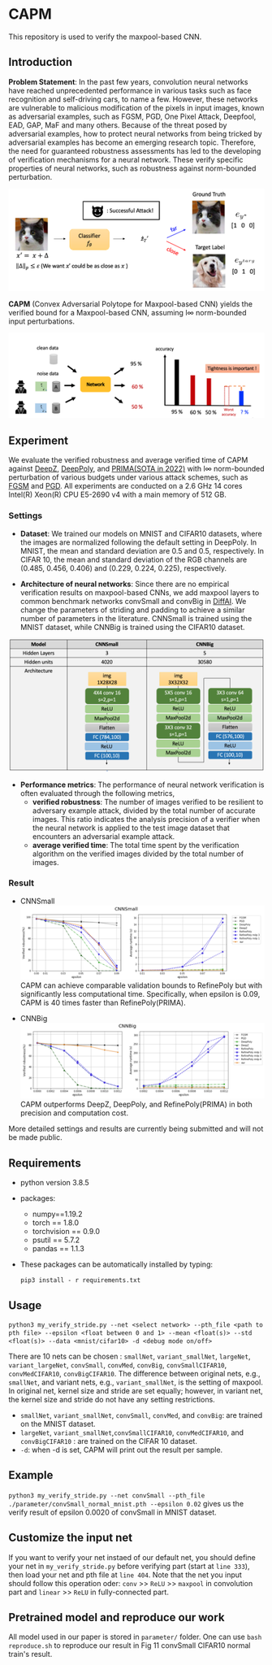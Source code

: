 # CAPM
This repository is used to verify the maxpool-based CNN.

## Introduction
**Problem Statement**: In the past few years, convolution neural networks have reached unprecedented performance in various tasks such as face recognition and self-driving cars, to name
a few. However, these networks are vulnerable to malicious modification of the pixels in input images, known as adversarial examples, such as FGSM, PGD, One Pixel Attack, Deepfool, EAD, GAP, MaF and many others. Because of the threat posed by adversarial examples, how to protect neural networks from being tricked by adversarial examples has become an emerging research topic. Therefore, the need for guaranteed robustness assessments has led to the developing of verification mechanisms for a neural network. These verify specific properties of neural networks, such as robustness against norm-bounded perturbation.  

![image](https://github.com/jiahaubai/CAPM/blob/main/images/attck.png)

**CAPM** (Convex Adversarial Polytope for Maxpool-based CNN) yields the verified bound for a Maxpool-based CNN, assuming l∞ norm-bounded input perturbations.

![image](https://github.com/jiahaubai/CAPM/blob/main/images/verification.png)

## Experiment
We evaluate the verified robustness and average verified time of CAPM against [DeepZ](https://papers.nips.cc/paper_files/paper/2018/hash/f2f446980d8e971ef3da97af089481c3-Abstract.html), [DeepPoly](https://dl.acm.org/doi/10.1145/3290354), and [PRIMA(SOTA in 2022)](https://dl.acm.org/doi/abs/10.1145/3498704) with l∞ norm-bounded perturbation of various budgets under various attack schemes, such as [FGSM](https://arxiv.org/pdf/1412.6572) and [PGD](https://arxiv.org/abs/1706.06083). All experiments are conducted on a 2.6 GHz 14 cores Intel(R) Xeon(R) CPU E5-2690 v4 with a main memory of 512 GB.

### Settings
- **Dataset**: We trained our models on MNIST and CIFAR10 datasets, where the images are normalized following the default setting in DeepPoly. In MNIST, the mean and standard deviation are 0.5 and 0.5, respectively. In CIFAR 10, the mean and standard deviation of the RGB channels are (0.485, 0.456, 0.406) and (0.229, 0.224, 0.225), respectively.
  
- **Architecture of neural networks**: Since there are no empirical verification results on maxpool-based CNNs, we add maxpool layers to common benchmark networks convSmall and convBig in [DiffAI](https://proceedings.mlr.press/v80/mirman18b/mirman18b.pdf). We change the
parameters of striding and padding to achieve a similar number of parameters in the literature. CNNSmall is trained using the MNIST dataset, while CNNBig is trained using the CIFAR10 dataset. 

![image](https://github.com/jiahaubai/CAPM/blob/main/images/net_architecture.png)
  
- **Performance metrics**: The performance of neural network verification is often evaluated through the following metrics,
   - **verified robustness**: The number of images verified to be resilient to adversary example attack, divided by the total number of accurate 
     images. This ratio indicates the analysis precision of a verifier when the neural network is applied to the test image dataset that 
     encounters an adversarial example attack.
   - **average verified time**: The total time spent by the verification algorithm on the verified images divided by the total number of images.
### Result
* CNNSmall
![image](https://github.com/jiahaubai/CAPM/blob/main/images/CNN_small.png)
CAPM can achieve comparable validation bounds to RefinePoly but with significantly less computational time. Specifically, when epsilon is 0.09, CAPM is 40 times faster than RefinePoly(PRIMA).

* CNNBig
![image](https://github.com/jiahaubai/CAPM/blob/main/images/CNN_big.png)
CAPM outperforms DeepZ, DeepPoly, and RefinePoly(PRIMA) in both precision and computation cost.

More detailed settings and results are currently being submitted and will not be made public.
## Requirements

* python version 3.8.5
* packages:
  * numpy==1.19.2
  * torch == 1.8.0
  * torchvision == 0.9.0
  * psutil == 5.7.2
  * pandas == 1.1.3
  
* These packages can be automatically installed by typing: 
  ```
  pip3 install - r requirements.txt
  ```

## Usage
  ```
  python3 my_verify_stride.py --net <select network> --pth_file <path to pth file> --epsilon <float between 0 and 1> --mean <float(s)> --std <float(s)> --data <mnist/cifar10> -d <debug mode on/off>
  ```
  There are 10 nets can be chosen : `smallNet`, `variant_smallNet`, `largeNet`, `variant_largeNet`, `convSmall`, `convMed`, `convBig`, `convSmallCIFAR10`, `convMedCIFAR10`, `convBigCIFAR10`. The difference between original nets, e.g., `smallNet`, and variant nets, e.g., `variant_smallNet`, is the setting of maxpool. In original net, kernel size and stride are set equally; however, in variant net, the kernel size and stride do not have any setting restrictions.
  
  * `smallNet`, `variant_smallNet`, `convSmall`, `convMed`, and `convBig`: are trained on the MNIST dataset.
  * `largeNet`,  `variant_smallNet`,`convSmallCIFAR10`, `convMedCIFAR10`, and `convBigCIFAR10` : are trained on the CIFAR 10 dataset.
  * `-d`: when -d is set, CAPM will print out the result per sample. 

## Example
`python3 my_verify_stride.py --net convSmall --pth_file ./parameter/convSmall_normal_mnist.pth --epsilon 0.02` gives us the verify result of epsilon 0.0020 of convSmall in MNIST dataset.

## Customize the input net

If you want to verify your net instaed of our default net, you should define your net in ```my_verify_stride.py``` before verifying part (start at ```line 333```), then load your net and pth file at `line 404`. Note that the net you input should follow this operation oder: ```conv``` >> ```ReLU``` >> ```maxpool``` in convolution part and ```linear``` >> ```ReLU``` in fully-connected part.

## Pretrained model and reproduce our work
All model used in our paper is stored in `parameter/` folder. One can use `bash reproduce.sh` to reproduce our result in Fig 11 convSmall CIFAR10 normal train's result.
